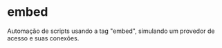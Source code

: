 # embed
Automa&ccedil;&atilde;o de scripts usando a tag "embed", simulando um provedor de acesso e suas conex&otilde;es.
